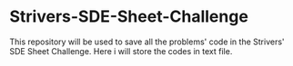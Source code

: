 # Strivers-SDE-Sheet-Challenge
This repository will be used to save all the problems' code in the Strivers' SDE Sheet Challenge. Here i will store the codes in text file.
